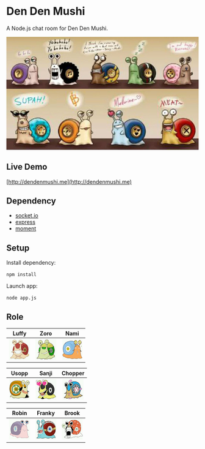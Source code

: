 Den Den Mushi
=============

A Node.js chat room for Den Den Mushi.

![Cover](static/img/cover.jpg)

Live Demo
---------

[http://dendenmushi.me](http://dendenmushi.me)

Dependency
----------

* [socket.io](https://github.com/socketio/socket.io)
* [express](https://github.com/strongloop/express)
* [moment](https://github.com/moment/moment)

Setup
------

Install dependency:

    npm install

Launch app:

    node app.js

Role
----

| Luffy                          | Zoro                         | Nami                         |
|:------------------------------:|:----------------------------:|:----------------------------:|
| ![Luffy](static/img/luffy.jpg) | ![Zoro](static/img/zoro.jpg) | ![Nami](static/img/nami.jpg) |

| Usopp                          | Sanji                          | Chopper                            |
|:------------------------------:|:------------------------------:|:----------------------------------:|
| ![Usopp](static/img/usopp.jpg) | ![Sanji](static/img/sanji.jpg) | ![Chopper](static/img/chopper.jpg) |

| Robin                          | Franky                           | Brook                          |
|:------------------------------:|:--------------------------------:|:------------------------------:|
| ![Robin](static/img/robin.jpg) | ![Franky](static/img/franky.jpg) | ![Brook](static/img/brook.jpg) |
